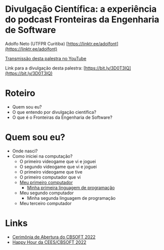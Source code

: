 # Divulgação Científica: a experiência do podcast Fronteiras da Engenharia de Software

Adolfo Neto (UTFPR Curitiba) [https://linktr.ee/adolfont](https://linktr.ee/adolfont)

[Transmissão desta palestra no YouTube](https://youtu.be/BMpvytzaXxo)

Link para a divulgação desta palestra: [https://bit.ly/3D0T3IQ](https://bit.ly/3D0T3IQ)

# Roteiro

- Quem sou eu?
- O que entendo por divulgação científica?
- O que é o Fronteiras da Engenharia de Software?


# Quem sou eu?

- Onde nasci?
- Como iniciei na computação?
  - O primeiro videogame que vi e joguei
  - O segundo videogame que vi e joguei
  - O primeiro videogame que tive
  - O primeiro computador que vi
  - [Meu primeiro computador](https://pt.wikipedia.org/wiki/Ringo_R-470)
     - [Minha primeira linguagem de programação](https://pt.wikipedia.org/wiki/BASIC)
  - Meu segundo computador
     - Minha segunda linguagem de programação
  - Meu terceiro computador   

# Links

- [Cerimônia de Abertura do CBSOFT 2022](https://youtu.be/cJTak2vWZWY)
- [Happy Hour da CEES/CBSOFT 2022](https://www.youtube.com/z-t41CCwggY)
